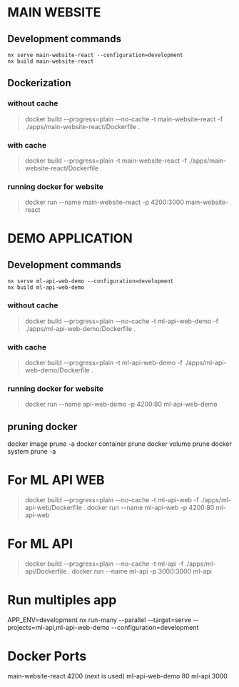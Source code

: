 # MAIN WEBSITE
## Development commands
```
nx serve main-website-react --configuration=development
nx build main-website-react
```
## Dockerization
### without cache
>docker build --progress=plain --no-cache -t main-website-react -f ./apps/main-website-react/Dockerfile .
### with cache
>docker build --progress=plain -t main-website-react -f ./apps/main-website-react/Dockerfile .
### running docker for website
>docker run --name main-website-react -p 4200:3000 main-website-react

# DEMO APPLICATION
## Development commands
```
nx serve ml-api-web-demo --configuration=development
nx build ml-api-web-demo
```
### without cache
>docker build --progress=plain --no-cache -t ml-api-web-demo -f ./apps/ml-api-web-demo/Dockerfile .
### with cache
>docker build --progress=plain -t ml-api-web-demo -f ./apps/ml-api-web-demo/Dockerfile .
### running docker for website
>docker run --name api-web-demo -p 4200:80 ml-api-web-demo

## pruning docker
docker image prune -a
docker container prune
docker volume prune
docker system prune -a

# For ML API WEB
>docker build --progress=plain --no-cache -t ml-api-web -f ./apps/ml-api-web/Dockerfile .
>docker run --name ml-api-web -p 4200:80 ml-api-web 

# For ML API
>docker build --progress=plain --no-cache -t ml-api -f ./apps/ml-api/Dockerfile .
>docker run --name ml-api -p 3000:3000 ml-api 

# Run multiples app
APP_ENV=development nx run-many --parallel --target=serve --projects=ml-api,ml-api-web-demo --configuration=development

# Docker Ports
main-website-react 4200 (next is used)
ml-api-web-demo 80
ml-api 3000
